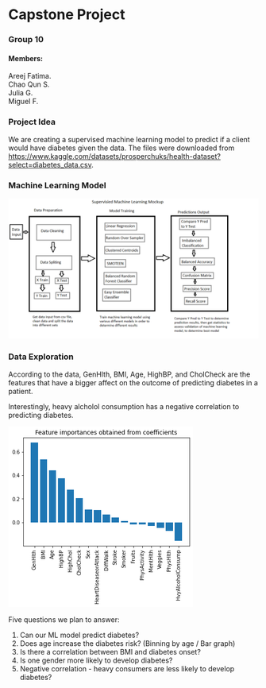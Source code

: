 # Capstone Project
### Group 10

#### Members:
Areej Fatima. </br>
Chao Qun S. </br>
Julia G. </br>
Miguel F. </br>



### Project Idea

We are creating a supervised machine learning model to predict if a client would have diabetes given the data. The files were downloaded from https://www.kaggle.com/datasets/prosperchuks/health-dataset?select=diabetes_data.csv.

### Machine Learning Model

![Logistic Regression](images/Machine%20Learning%20Mockup.png "Logistic Regression")

### Data Exploration

According to the data, GenHlth, BMI, Age, HighBP, and CholCheck are the features that have a bigger affect on the outcome of predicting diabetes in a patient.

Interestingly, heavy alcholol consumption has a negative correlation to predicting diabetes.

![Feature Importances](images/Feature_Importances.png "Feature Importances")


Five questions we plan to answer:

1. Can our ML model predict diabetes?
2. Does age increase the diabetes risk? (Binning by age / Bar graph)
3. Is there a correlation between BMI and diabetes onset?
4. Is one gender more likely to develop diabetes? 
5. Negative correlation - heavy consumers are less likely to develop diabetes?
